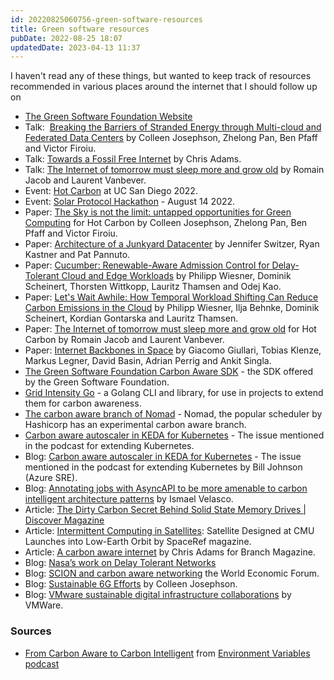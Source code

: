 ```yaml
---
id: 20220825060756-green-software-resources
title: Green software resources
pubDate: 2022-08-25 18:07
updatedDate: 2023-04-13 11:37
---
```


I haven't read any of these things, but wanted to keep track of resources recommended in various places around the internet that I should follow up on

- [The Green Software Foundation Website](https://greensoftware.foundation/)
- Talk:  [Breaking the Barriers of Stranded Energy through Multi-cloud and Federated Data Centers](https://www.youtube.com/watch?v=WcoJKUkH690) by Colleen Josephson, Zhelong Pan, Ben Pfaff and Victor Firoiu.
- Talk: [Towards a Fossil Free Internet](https://ripe84.ripe.net/archives/video/751/) by Chris Adams.
- Talk: [The Internet of tomorrow must sleep more and grow old](https://www.youtube.com/watch?v=EUprOJTvQ84) by Romain Jacob and Laurent Vanbever.
- Event: [Hot Carbon](https://hotcarbon.org/program/) at UC San Diego 2022.
- Event: [Solar Protocol Hackathon](https://www.eventbrite.com/e/solar-protocol-hackathon-tickets-383526487047) - August 14 2022.
- Paper: [The Sky is not the limit: untapped opportunities for Green Computing](https://hotcarbon.org/pdf/hotcarbon22-josephson.pdf) for Hot Carbon by Colleen Josephson, Zhelong Pan, Ben Pfaff and Victor Firoiu.
- Paper: [Architecture of a Junkyard Datacenter](https://arxiv.org/abs/2110.06870v1) by Jennifer Switzer, Ryan Kastner and Pat Pannuto.
- Paper: [Cucumber: Renewable-Aware Admission Control for Delay-Tolerant Cloud and Edge Workloads](https://arxiv.org/abs/2205.02895) by Philipp Wiesner, Dominik Scheinert, Thorsten Wittkopp, Lauritz Thamsen and Odej Kao.
- Paper: [Let's Wait Awhile: How Temporal Workload Shifting Can Reduce Carbon Emissions in the Cloud](https://arxiv.org/abs/2110.13234) by Philipp Wiesner, Ilja Behnke, Dominik Scheinert, Kordian Gontarska and Lauritz Thamsen.
- Paper: [The Internet of tomorrow must sleep more and grow old](https://hotcarbon.org/pdf/hotcarbon22-jacob.pdf) for Hot Carbon by Romain Jacob and Laurent Vanbever.
- Paper: [Internet Backbones in Space](https://dl.acm.org/doi/abs/10.1145/3390251.3390256) by Giacomo Giullari, Tobias Klenze, Markus Legner, David Basin, Adrian Perrig and Ankit Singla.
- [The Green Software Foundation Carbon Aware SDK](https://github.com/Green-Software-Foundation/carbon-aware-sdk) - the SDK offered by the Green Software Foundation.
- [Grid Intensity Go](https://developers.thegreenwebfoundation.org/grid-intensity-cli/overview/) - a Golang CLI and library, for use in projects to extend them for carbon awareness.
- [The carbon aware branch of Nomad](https://github.com/hashicorp/nomad/blob/h-carbon-meta/CARBON.md) - Nomad, the popular scheduler by Hashicorp has an experimental carbon aware branch.
- [Carbon aware autoscaler in KEDA for Kubernetes](https://github.com/kedacore/keda/issues/3467) - The issue mentioned in the podcast for extending Kubernetes.
- Blog: [Carbon aware autoscaler in KEDA for Kubernetes](https://devblogs.microsoft.com/sustainable-software/carbon-aware-kubernetes/) - The issue mentioned in the podcast for extending Kubernetes by Bill Johnson (Azure SRE).
- Blog: [Annotating jobs with AsyncAPI to be more amenable to carbon intelligent architecture patterns](https://ismaelvelasco.dev/could-asyncapi-make-a-dent-on-climate-change) by Ismael Velasco.
- Article: [The Dirty Carbon Secret Behind Solid State Memory Drives | Discover Magazine](https://www.discovermagazine.com/technology/the-dirty-carbon-secret-behind-solid-state-memory-drives)
- Article: [Intermittent Computing in Satellites](https://spaceref.com/press-release/satellite-designed-at-cmu-launches-into-low-earth-orbit/): Satellite Designed at CMU Launches into Low-Earth Orbit by SpaceRef magazine.
- Article: [A carbon aware internet](https://branch.climateaction.tech/issues/issue-2/a-carbon-aware-internet/) by Chris Adams for Branch Magazine.
- Blog: [Nasa’s work on Delay Tolerant Networks](https://www.nasa.gov/directorates/heo/scan/engineering/technology/disruption_tolerant_networking_overview/)
- Blog: [SCION and carbon aware networking](https://www.weforum.org/agenda/2021/03/internet-carbon-emissions-data-path-scion/) the World Economic Forum.
- Blog: [Sustainable 6G Efforts](https://octo.vmware.com/the-path-toward-sustainable-6g/) by Colleen Josephson.
- Blog: [VMware sustainable digital infrastructure collaborations](https://news.vmware.com/sustainability/national-science-foundation-sustainable-infrastructure) by VMWare.

### Sources

- [From Carbon Aware to Carbon Intelligent](https://pca.st/edz3qg9n) from [Environment Variables podcast](https://podcasts.bcast.fm/environment-variables)
